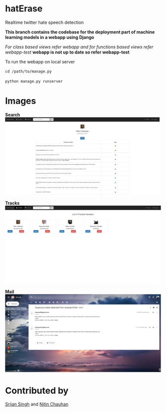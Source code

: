 # hatErase
Realtime twitter hate speech  detection

**This branch contains the codebase for the deployment part of machine learning models in a webapp using Django**

*For class based views refer webapp and for functions based views refer webapp-test*
**webapp is not up to date so refer webapp-test**

To run the webapp on local server
```
cd /path/to/manage.py

python manage.py runserver
```


# Images
**Search**
![alt text](search.png)

**Tracks**
![alttext](tracks.png)

**Mail**
![alttext](email.png)

# Contributed by

[Srijan Singh](https://github.com/srijansingh53) and [Nitin Chauhan](github.com/hammer1234567)
